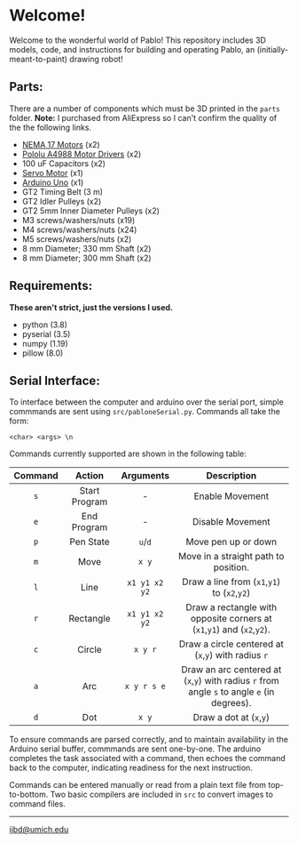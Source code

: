 # Welcome!
Welcome to the wonderful world of Pablo! This repository includes 3D models, code, and instructions for building and operating Pablo, an (initially-meant-to-paint) drawing robot!

## Parts:
There are a number of components which must be 3D printed in the `parts` folder. **Note:** I purchased from AliExpress so I can't confirm the quality of the the following links.

- [NEMA 17 Motors](https://www.pololu.com/product/2267) (x2)
- [Pololu A4988 Motor Drivers](https://www.ebay.com/itm/191098138506) (x2)
- 100 uF Capacitors (x2)
- [Servo Motor](https://www.adafruit.com/product/169?gclid=CjwKCAiA_9r_BRBZEiwAHZ_v1xuUvUAO2K8Xt4t4YNSHllKryod81foavyVAp1UO9cKwBOy5H2z3FRoCVq8QAvD_BwE) (x1)
- [Arduino Uno](https://store.arduino.cc/usa/arduino-uno-rev3?gclid=CjwKCAiA_9r_BRBZEiwAHZ_v14rwK5Mszd9f0BfZHaQFFZYYCZ_xDWnanpOPhvhxGTY_052WABukKBoCCH0QAvD_BwE) (x1)
- GT2 Timing Belt (3 m)
- GT2 Idler Pulleys (x2)
- GT2 5mm Inner Diameter Pulleys (x2)
- M3 screws/washers/nuts (x19)
- M4 screws/washers/nuts (x24)
- M5 screws/washers/nuts (x2)
- 8 mm Diameter; 330 mm Shaft (x2)
- 8 mm Diameter; 300 mm Shaft (x2)

## Requirements:
**These aren't strict, just the versions I used.**
- python (3.8)
- pyserial (3.5)
- numpy (1.19)
- pillow (8.0)


## Serial Interface:

To interface between the computer and arduino over the serial port, simple commmands are sent using `src/pabloneSerial.py`. Commands all take the form:

	<char> <args> \n

Commands currently supported are shown in the following table:

| Command   | Action        | Arguments     | Description           |
| :-------: | :-----------: | :-------:     | :---------:           |
| `s`       | Start Program | -             | Enable Movement       |
| `e`       | End Program   | -             | Disable Movement      |
| `p`       | Pen State     | `u`/`d`       | Move pen up or down   |
| `m`       | Move          | `x y`         | Move in a straight path to position. |
| `l`       | Line          | `x1 y1 x2 y2` | Draw a line from (`x1`,`y1`) to (`x2`,`y2`) |
| `r`       | Rectangle     | `x1 y1 x2 y2` | Draw a rectangle with opposite corners at (`x1`,`y1`) and (`x2`,`y2`). |
| `c`       | Circle        | `x y r`       | Draw a circle centered at (`x`,`y`) with radius `r`
| `a`       | Arc           | `x y r s e`   | Draw an arc centered at (`x`,`y`) with radius `r` from angle `s` to angle `e` (in degrees). |
| `d`       | Dot           | `x y`           | Draw a dot at (`x`,`y`) |

To ensure commands are parsed correctly, and to maintain availability in the Arduino serial buffer, commmands are sent one-by-one. The arduino completes the task associated with a command, then echoes the command back to the computer, indicating readiness for the next instruction.

Commands can be entered manually or read from a plain text file from top-to-bottom. Two basic compilers are included in `src` to convert images to command files.

------
ijbd@umich.edu
